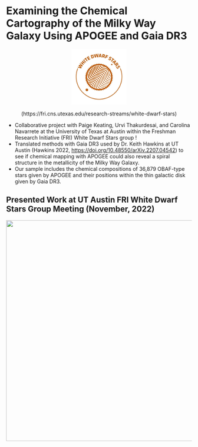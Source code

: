 # Examining the Chemical Cartography of the Milky Way Galaxy Using APOGEE and Gaia DR3

<p align="center">
<img width="150" height="150" src= "logo.png">
</p>

<p align="center">
(https://fri.cns.utexas.edu/research-streams/white-dwarf-stars)
</p>

* Collaborative project with Paige Keating, Urvi Thakurdesai, and Carolina Navarrete at the University of Texas at Austin within the Freshman Research Initiative (FRI) White Dwarf Stars group !
* Translated methods with Gaia DR3 used by Dr. Keith Hawkins at UT Austin (Hawkins 2022, https://doi.org/10.48550/arXiv.2207.04542) to see if chemical mapping with APOGEE could also reveal a spiral structure in the metallicity of the Milky Way Galaxy. 
* Our sample includes the chemical compositions of 36,879 OBAF-type stars given by APOGEE and their positions within the thin galactic disk given by Gaia DR3.

## Presented Work at UT Austin FRI White Dwarf Stars Group Meeting (November, 2022)

<p align="center">
<img width="800" height="600" src= "Chemical Cartography Poster.png">
</p>
